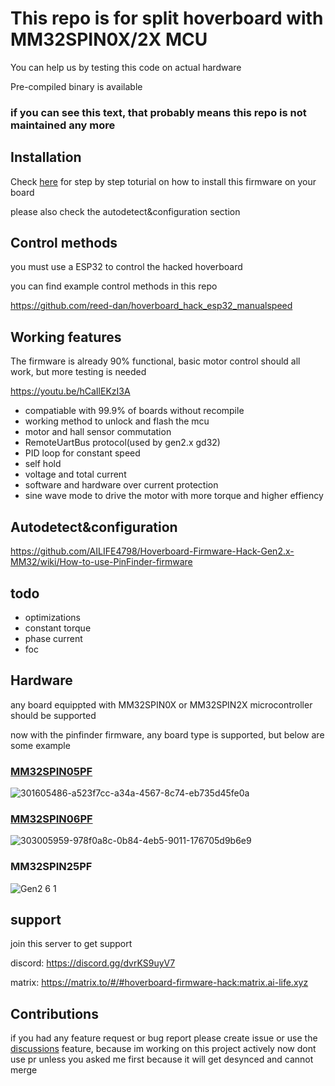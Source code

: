 # This repo is for split hoverboard with MM32SPIN0X/2X MCU
 You can help us by testing this code on actual hardware

 Pre-compiled binary is available

### if you can see this text, that probably means this repo is not maintained any more

## Installation 
Check [here](https://github.com/RoboDurden/Hoverboard-Firmware-Hack-Gen2.x/wiki/MM32SPIN05PF%E2%80%90Layout-2.8) for step by step toturial on how to install this firmware on your board

please also check the autodetect&configuration section
## Control methods
you must use a ESP32 to control the hacked hoverboard

you can find example control methods in this repo

https://github.com/reed-dan/hoverboard_hack_esp32_manualspeed
## Working features

The firmware is already 90% functional, basic motor control should all work, but more testing is needed

https://youtu.be/hCaIlEKzI3A
* compatiable with 99.9% of boards without recompile
* working method to unlock and flash the mcu
* motor and hall sensor commutation
* RemoteUartBus protocol(used by gen2.x gd32)
* PID loop for constant speed
* self hold
* voltage and total current
* software and hardware over current protection
* sine wave mode to drive the motor with more torque and higher effiency
## Autodetect&configuration

https://github.com/AILIFE4798/Hoverboard-Firmware-Hack-Gen2.x-MM32/wiki/How-to-use-PinFinder-firmware

## todo
* optimizations
* constant torque
* phase current
* foc
## Hardware
any board equippted with MM32SPIN0X or MM32SPIN2X microcontroller should be supported

now with the pinfinder firmware, any board type is supported, but below are some example

### [MM32SPIN05PF](https://github.com/RoboDurden/Hoverboard-Firmware-Hack-Gen2.x/issues/59)
![301605486-a523f7cc-a34a-4567-8c74-eb735d45fe0a](https://github.com/AILIFE4798/Hoverboard-Firmware-Hack-Gen2.x-MM32/assets/142502122/8d725b8a-ae16-4200-9281-23d509e72d12)

### [MM32SPIN06PF](https://github.com/RoboDurden/Hoverboard-Firmware-Hack-Gen2.x/issues/61)
![303005959-978f0a8c-0b84-4eb5-9011-176705d9b6e9](https://github.com/AILIFE4798/Hoverboard-Firmware-Hack-Gen2.x-MM32/assets/142502122/c4e70bda-5ef6-4b0c-80b7-7830203dcfcc)

### MM32SPIN25PF
![Gen2 6 1](https://github.com/AILIFE4798/Hoverboard-Firmware-Hack-Gen2.x-MM32/assets/142502122/7c34e631-0be7-4276-aa93-18d8b7d5c52e)


## support
join this server to get support

discord: https://discord.gg/dvrKS9uyV7

matrix: https://matrix.to/#/#hoverboard-firmware-hack:matrix.ai-life.xyz

## Contributions
if you had any feature request or bug report please create issue or use the [discussions](https://github.com/AILIFE4798/Hoverboard-Firmware-Hack-Gen2.x-MM32/discussions) feature, because im working on this project actively now dont use pr unless you asked me first because it will get desynced and cannot merge






